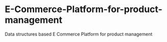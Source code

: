 # E-Commerce-Platform-for-product-management
Data structures based E Commerce Platform for product management
